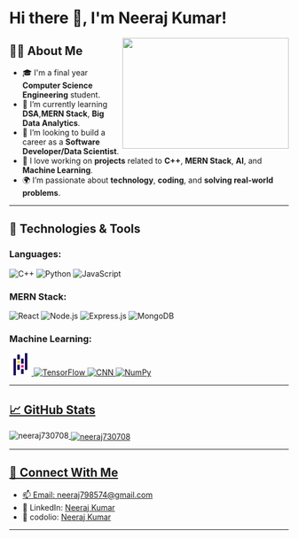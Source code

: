 # Hi there 👋, I'm Neeraj Kumar! 

<img align="right" src="https://camo.githubusercontent.com/f439125c820c4e61a4e13c7828d6eac20021a0e408b6ec6f9e0b1b2487c8de85/68747470733a2f2f6d69726f2e6d656469756d2e636f6d2f76322f726573697a653a6669743a3832382f302a37513379765349765f7430696f4a2d5a2e676966" width="300" height="200"/>

## 👨‍💻 About Me

- 🎓 I'm a final year **Computer Science Engineering** student.
- 🌱 I’m currently learning **DSA**,**MERN Stack**, **Big Data Analytics**.
- 💼 I’m looking to build a career as a **Software Developer/Data Scientist**.
- 🚀 I love working on **projects** related to **C++**, **MERN Stack**, **AI**, and **Machine Learning**.
- 🌍 I’m passionate about **technology**, **coding**, and **solving real-world problems**.

---

## 🔧 Technologies & Tools

### Languages:
![C++](https://img.shields.io/badge/-C++-00599C?style=flat-square&logo=c%2B%2B&logoColor=white)
![Python](https://img.shields.io/badge/Python-3776AB?style=flat-square&logo=python&logoColor=white)
![JavaScript](https://img.shields.io/badge/-JavaScript-F7DF1E?style=flat-square&logo=javascript&logoColor=black)

### MERN Stack:
![React](https://img.shields.io/badge/-React-61DAFB?style=flat-square&logo=react&logoColor=black)
![Node.js](https://img.shields.io/badge/Node.js-339933?style=flat-square&logo=node.js&logoColor=white)
![Express.js](https://img.shields.io/badge/Express.js-000000?style=flat-square&logo=express&logoColor=white)
![MongoDB](https://img.shields.io/badge/MongoDB-47A248?style=flat-square&logo=mongodb&logoColor=white)

### Machine Learning:
 <a href="https://pandas.pydata.org/" target="_blank" rel="noreferrer"> <img src="https://raw.githubusercontent.com/devicons/devicon/2ae2a900d2f041da66e950e4d48052658d850630/icons/pandas/pandas-original.svg" alt="pandas" width="40" height="40"/>
![TensorFlow](https://img.shields.io/badge/TensorFlow-FF6F00?style=flat-square&logo=tensorflow&logoColor=white)
![CNN](https://img.shields.io/badge/-CNN-FF6F00?style=flat-square&logo=cnn&logoColor=white)
![NumPy](https://img.shields.io/badge/NumPy-013243?style=flat-square&logo=numpy&logoColor=white)

---

## 📈 GitHub Stats

<p><img align="left" src="https://github-readme-stats.vercel.app/api/top-langs?username=neeraj730708&show_icons=true&locale=en&layout=compact" alt="neeraj730708" /></p>

<p>&nbsp;<img align="center" src="https://github-readme-stats.vercel.app/api?username=neeraj730708&show_icons=true&locale=en" alt="neeraj730708" /></p>


---


## 📣 Connect With Me

- 📫 Email: [neeraj798574@gmail.com](mailto:neeraj798574@gmail.com)
- 🔗 LinkedIn: [Neeraj Kumar](https://www.linkedin.com/in/neeraj73070/)
- 🧩 codolio: [Neeraj Kumar](https://codolio.com/profile/neel_) 

---

